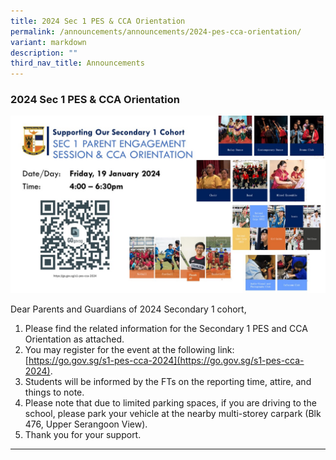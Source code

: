 ```yaml
---
title: 2024 Sec 1 PES & CCA Orientation
permalink: /announcements/announcements/2024-pes-cca-orientation/
variant: markdown
description: ""
third_nav_title: Announcements
---
```

### 2024 Sec 1 PES &amp; CCA Orientation

![](/images/Announcements/Slide1.JPG)

Dear Parents and Guardians of 2024 Secondary 1 cohort,

1. Please find the related information for the Secondary 1 PES and CCA Orientation as attached.
2. You may register for the event at the following link: [https://go.gov.sg/s1-pes-cca-2024](https://go.gov.sg/s1-pes-cca-2024).
3. Students will be informed by the FTs on the reporting time, attire, and things to note.
4. Please note that due to limited parking spaces, if you are driving to the school, please park your vehicle at the nearby multi-storey carpark (Blk 476, Upper Serangoon View).
5. Thank you for your support.

<hr>